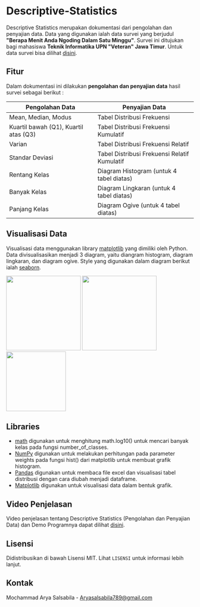 # Descriptive-Statistics

Descriptive Statistics merupakan dokumentasi dari pengolahan dan penyajian data. Data yang digunakan ialah data survei yang berjudul **"Berapa Menit Anda Ngoding Dalam Satu Minggu"**. Survei ini ditujukan bagi mahasiswa **Teknik Informatika UPN "Veteran" Jawa Timur**. Untuk data survei bisa dilihat [disini](https://github.com/arryaaas/Descriptive-Statistics/blob/main/survei.xlsx).

## Fitur

Dalam dokumentasi ini dilakukan **pengolahan dan penyajian data** hasil survei sebagai berikut : 

Pengolahan Data | Penyajian Data
----------------|---------------
Mean, Median, Modus | Tabel Distribusi Frekuensi
Kuartil bawah (Q1), Kuartil atas (Q3) | Tabel Distribusi Frekuensi Kumulatif
Varian | Tabel Distribusi Frekuensi Relatif
Standar Deviasi| Tabel Distribusi Frekuensi Relatif Kumulatif
Rentang Kelas | Diagram Histogram (untuk 4 tabel diatas)
Banyak Kelas | Diagram Lingkaran (untuk 4 tabel diatas)
Panjang Kelas| Diagram Ogive (untuk 4 tabel diatas)

## Visualisasi Data

Visualisasi data menggunakan library [matplotlib](https://matplotlib.org/) yang dimiliki oleh Python. Data divisualisasikan menjadi 3 diagram, yaitu diangram histogram, diagram lingkaran, dan diagram ogive. Style yang digunakan dalam diagram berikut ialah [seaborn](https://seaborn.pydata.org/).

<p>
<img width="200px" src="https://github.com/arryaaas/Descriptive-Statistics/blob/main/image-1.png"/>
<img width="200px" src="https://github.com/arryaaas/Descriptive-Statistics/blob/main/image-2.png"/>
<img height="160px" src="https://github.com/arryaaas/Descriptive-Statistics/blob/main/image-3.png"/>
</p>

## Libraries
- [math](https://docs.python.org/3/library/math.html) digunakan untuk menghitung math.log10() untuk mencari banyak kelas pada fungsi number_of_classes.
- [NumPy](https://numpy.org/) digunakan untuk melakukan perhitungan pada parameter weights pada fungsi hist() dari matplotlib untuk membuat grafik histogram.
- [Pandas](https://pandas.pydata.org/) digunakan untuk membaca file excel dan visualisasi tabel distribusi dengan cara diubah menjadi dataframe.
- [Matplotlib](https://matplotlib.org/) digunakan untuk visualisasi data dalam bentuk grafik.

## Video Penjelasan 

Video penjelasan tentang Descriptive Statistics (Pengolahan dan Penyajian Data) dan Demo Programnya dapat dilihat [disini](https://youtu.be/DQyrIqbD0L0).

## Lisensi

Didistribusikan di bawah Lisensi MIT. Lihat `LISENSI` untuk informasi lebih lanjut.

## Kontak

Mochammad Arya Salsabila - Aryasalsabila789@gmail.com
